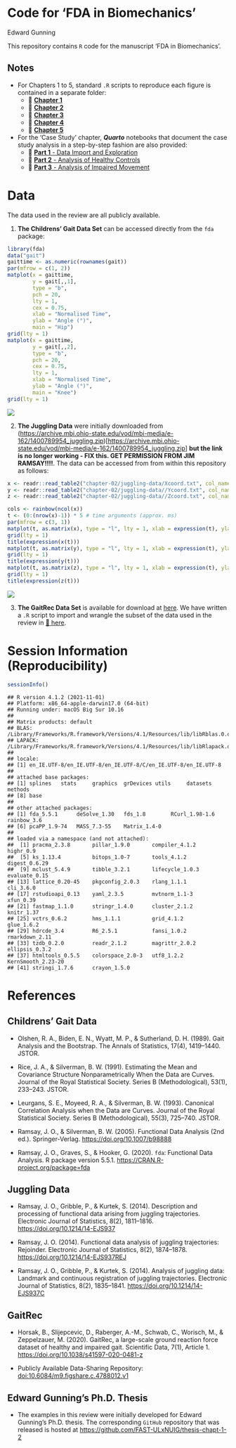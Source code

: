 Code for ‘FDA in Biomechanics’
================
Edward Gunning

This repository contains `R` code for the manuscript ‘FDA in
Biomechanics’.

## Notes

- For Chapters 1 to 5, standard `.R` scripts to reproduce each figure is
  contained in a separate folder:
  - :open_file_folder: [**Chapter 1**](chapter-01/)
  - :open_file_folder: [**Chapter 2**](chapter-02/)
  - :open_file_folder: [**Chapter 3**](chapter-03/)
  - :open_file_folder: [**Chapter 4**](chapter-04/)
  - :open_file_folder: [**Chapter 5**](chapter-05/)
- For the ‘Case Study’ chapter, ***Quarto*** notebooks that document the
  case study analysis in a step-by-step fashion are also provided:
  - 📔 [**Part 1** - Data Import and
    Exploration](chapter-06/Case-Study-Part-01-MD.md)
  - 📔 [**Part 2** - Analysis of Healthy Controls]()
  - 📔 [**Part 3** - Analysis of Impaired Movement]()

# Data

The data used in the review are all publicly available.

1.  **The Childrens’ Gait Data Set** can be accessed directly from the
    `fda` package:

``` r
library(fda)
data("gait")
gaittime <- as.numeric(rownames(gait))
par(mfrow = c(1, 2))
matplot(x = gaittime,
        y = gait[,,1],
        type = "b",
        pch = 20, 
        lty = 1, 
        cex = 0.75,
        xlab = "Normalised Time",
        ylab = "Angle (°)",
        main = "Hip")
grid(lty = 1)
matplot(x = gaittime,
        y = gait[,,2],
        type = "b",
        pch = 20, 
        cex = 0.75,
        lty = 1, 
        xlab = "Normalised Time",
        ylab = "Angle (°)",
        main = "Knee")
grid(lty = 1)
```

<img src="README_files/figure-gfm/unnamed-chunk-1-1.png" style="display: block; margin: auto;" />

2.  **The Juggling Data** were initially downloaded from
    (<https://archive.mbi.ohio-state.edu/vod/mbi-media/e-162/1400789954_juggling.zip>)\[<https://archive.mbi.ohio-state.edu/vod/mbi-media/e-162/1400789954_juggling.zip>\]
    **but the link is no longer working - FIX this. GET PERMISSION FROM
    JIM RAMSAY!!!!**. The data can be accessed from from within this
    repository as follows:

``` r
x <- readr::read_table2("chapter-02/juggling-data/Xcoord.txt", col_names = FALSE) # x coordinates
y <- readr::read_table2("chapter-02/juggling-data//Ycoord.txt", col_names = FALSE) # y coordinates
z <- readr::read_table2("chapter-02/juggling-data//Zcoord.txt", col_names = FALSE) # z co-ordinates

cols <- rainbow(ncol(x)) 
t <- (0:(nrow(x)-1)) * 5 # time arguments (approx. ms)
par(mfrow = c(3, 1))
matplot(t, as.matrix(x), type = "l", lty = 1, xlab = expression(t), ylab = expression(x(t)), col = cols)
grid(lty = 1)
title(expression(x(t)))
matplot(t, as.matrix(y), type = "l", lty = 1, xlab = expression(t), ylab = expression(y(t)), col = cols)
grid(lty = 1)
title(expression(y(t)))
matplot(t, as.matrix(z), type = "l", lty = 1, xlab = expression(t), ylab = expression(z(t)), col = cols)
grid(lty = 1)
title(expression(z(t)))
```

<img src="README_files/figure-gfm/unnamed-chunk-2-1.png" style="display: block; margin: auto;" />

3.  **The GaitRec Data Set** is available for download at
    [here](doi:10.6084/m9.figshare.c.4788012.v1). We have written a `.R`
    script to import and wrangle the subset of the data used in the
    review in [📄 here](chapter-06/01-data-import-and-wrangling.R).

# Session Information (Reproducibility)

``` r
sessionInfo()
```

    ## R version 4.1.2 (2021-11-01)
    ## Platform: x86_64-apple-darwin17.0 (64-bit)
    ## Running under: macOS Big Sur 10.16
    ## 
    ## Matrix products: default
    ## BLAS:   /Library/Frameworks/R.framework/Versions/4.1/Resources/lib/libRblas.0.dylib
    ## LAPACK: /Library/Frameworks/R.framework/Versions/4.1/Resources/lib/libRlapack.dylib
    ## 
    ## locale:
    ## [1] en_IE.UTF-8/en_IE.UTF-8/en_IE.UTF-8/C/en_IE.UTF-8/en_IE.UTF-8
    ## 
    ## attached base packages:
    ## [1] splines   stats     graphics  grDevices utils     datasets  methods  
    ## [8] base     
    ## 
    ## other attached packages:
    ## [1] fda_5.5.1      deSolve_1.30   fds_1.8        RCurl_1.98-1.6 rainbow_3.6   
    ## [6] pcaPP_1.9-74   MASS_7.3-55    Matrix_1.4-0  
    ## 
    ## loaded via a namespace (and not attached):
    ##  [1] pracma_2.3.8       pillar_1.9.0       compiler_4.1.2     highr_0.9         
    ##  [5] ks_1.13.4          bitops_1.0-7       tools_4.1.2        digest_0.6.29     
    ##  [9] mclust_5.4.9       tibble_3.2.1       lifecycle_1.0.3    evaluate_0.15     
    ## [13] lattice_0.20-45    pkgconfig_2.0.3    rlang_1.1.1        cli_3.6.0         
    ## [17] rstudioapi_0.13    yaml_2.3.5         mvtnorm_1.1-3      xfun_0.39         
    ## [21] fastmap_1.1.0      stringr_1.4.0      cluster_2.1.2      knitr_1.37        
    ## [25] vctrs_0.6.2        hms_1.1.1          grid_4.1.2         glue_1.6.2        
    ## [29] hdrcde_3.4         R6_2.5.1           fansi_1.0.2        rmarkdown_2.11    
    ## [33] tzdb_0.2.0         readr_2.1.2        magrittr_2.0.2     ellipsis_0.3.2    
    ## [37] htmltools_0.5.5    colorspace_2.0-3   utf8_1.2.2         KernSmooth_2.23-20
    ## [41] stringi_1.7.6      crayon_1.5.0

# References

## Childrens’ Gait Data

- Olshen, R. A., Biden, E. N., Wyatt, M. P., & Sutherland, D. H. (1989).
  Gait Analysis and the Bootstrap. The Annals of Statistics, 17(4),
  1419–1440. JSTOR.

- Rice, J. A., & Silverman, B. W. (1991). Estimating the Mean and
  Covariance Structure Nonparametrically When the Data are Curves.
  Journal of the Royal Statistical Society. Series B (Methodological),
  53(1), 233–243. JSTOR.

- Leurgans, S. E., Moyeed, R. A., & Silverman, B. W. (1993). Canonical
  Correlation Analysis when the Data are Curves. Journal of the Royal
  Statistical Society. Series B (Methodological), 55(3), 725–740. JSTOR.

- Ramsay, J. O., & Silverman, B. W. (2005). Functional Data Analysis
  (2nd ed.). Springer-Verlag. <https://doi.org/10.1007/b98888>

- Ramsay, J. O., Graves, S., & Hooker, G. (2020). `fda`: Functional Data
  Analysis. R package version 5.5.1.
  <https://CRAN.R-project.org/package=fda>

## Juggling Data

- Ramsay, J. O., Gribble, P., & Kurtek, S. (2014). Description and
  processing of functional data arising from juggling trajectories.
  Electronic Journal of Statistics, 8(2), 1811–1816.
  <https://doi.org/10.1214/14-EJS937>

- Ramsay, J. O. (2014). Functional data analysis of juggling
  trajectories: Rejoinder. Electronic Journal of Statistics, 8(2),
  1874–1878. <https://doi.org/10.1214/14-EJS937REJ>

- Ramsay, J. O., Gribble, P., & Kurtek, S. (2014). Analysis of juggling
  data: Landmark and continuous registration of juggling trajectories.
  Electronic Journal of Statistics, 8(2), 1835–1841.
  <https://doi.org/10.1214/14-EJS937C>

## GaitRec

- Horsak, B., Slijepcevic, D., Raberger, A.-M., Schwab, C., Worisch, M.,
  & Zeppelzauer, M. (2020). GaitRec, a large-scale ground reaction force
  dataset of healthy and impaired gait. Scientific Data, 7(1),
  Article 1. <https://doi.org/10.1038/s41597-020-0481-z>

- Publicly Available Data-Sharing Repository:
  <doi:10.6084/m9.figshare.c.4788012.v1>

## Edward Gunning’s Ph.D. Thesis

- The examples in this review were initially developed for Edward
  Gunning’s Ph.D. thesis. The corresponding `GitHub` repository that was
  released is hosted at
  <https://github.com/FAST-ULxNUIG/thesis-chapt-1-2>
